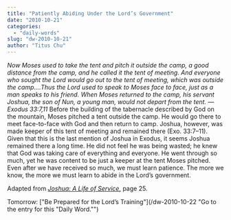 ```yaml
---
title: "Patiently Abiding Under the Lord’s Government"
date: "2010-10-21"
categories: 
  - "daily-words"
slug: "dw-2010-10-21"
author: "Titus Chu"
---
```


_Now Moses used to take the tent and pitch it outside the camp, a good distance from the camp, and he called it the tent of meeting. And everyone who sought the Lord would go out to the tent of meeting, which was outside the camp....Thus the Lord used to speak to Moses face to face, just as a man speaks to his friend. When Moses returned to the camp, his servant Joshua, the son of Nun, a young man, would not depart from the tent. — Exodus 33:7,11_ Before the building of the tabernacle described by God on the mountain, Moses pitched a tent outside the camp. He would go there to meet face-to-face with God and then return to camp. Joshua, however, was made keeper of this tent of meeting and remained there (Exo. 33:7–11). Given that this is the last mention of Joshua in Exodus, it seems Joshua remained there a long time. He did not feel he was being wasted; he knew that God was taking care of everything and everyone. He went through so much, yet he was content to be just a keeper at the tent Moses pitched. Even after we have received so much, we must learn patience. The more we know, the more we must learn to abide in the Lord’s government.

Adapted from _[Joshua: A Life of Service](/book-joshua/ "Go to the listing for this book.")[,](/book-journey/ "Go to the listing for this book.")_ page 25.

Tomorrow: ["Be Prepared for the Lord’s Training"](/dw-2010-10-22 "Go to the entry for this "Daily Word."")
